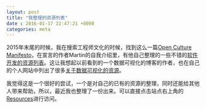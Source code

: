 ```yaml
---
layout: post
title: "我整理的资源列表"
date : 2016-01-17 22:47:21 +8000
categories: meta
---
```


2015年末尾的时候，我在搜索工程师文化的时候，找到这么一篇[Open Culture Manifesto](https://openculturemanifesto.org/)，在宣言的作者Martin的自我介绍里，有他自己整理的一些不错的[软件开发的资源列表](https://martinbuberl.com/resources/)。这让我想起以前看到的一个数据可视化的博客的作者，也在自己的个人网站中列出了很多[关于数据可视化的资源](http://policyviz.com/resources/design-and-code-tools/)。

我觉得这是一个很好的尝试，一个是对自己的已有的资源的整理，同时还能给其他人带来帮助，所以，最近我也整理了一份出来。可以直接点击站点右上角的[Resources](http://www.pprollingstar.com/resources/)进行访问。